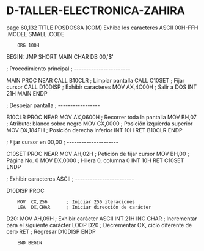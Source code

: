 # D-TALLER-ELECTRONICA-ZAHIRA
page 60,132
TITLE POSDOS8A (COM)  Exhibe los caracteres ASCII 00H-FFH
.MODEL SMALL
.CODE        

        ORG 100H
BEGIN:  JMP SHORT MAIN
CHAR    DB 00,'$'

; Procedimiento principal
; -----------------------  

MAIN    PROC NEAR
        CALL B10CLR      ; Limpiar pantalla
        CALL C10SET      ; Fijar cursor
        CALL D10DISP     ; Exhibir caracteres
        MOV  AX,4C00H     ; Salir a DOS
        INT  21H
MAIN    ENDP

;                       Despejar pantalla
; -----------------                       

B10CLR  PROC NEAR
        MOV AX,0600H     ; Recorrer toda la pantalla
        MOV BH,07        ; Atributo: blanco sobre negro
        MOV CX,0000      ; Posición izquierda superior
        MOV DX,184FH     ; Posición derecha inferior
        INT 10H
        RET
B10CLR  ENDP

;                       Fijar cursor en 00,00
; ---------------------                       

C10SET  PROC NEAR
        MOV  AH,02H       ; Petición de fijar cursor
        MOV  BH,00        ; Página No. 0
        MOV  DX,0000      ; Hilera 0, columna 0
        INT  10H
        RET
C10SET  ENDP

;                       Exhibir caracteres ASCII
; ------------------------                      

D10DISP PROC
            
        MOV  CX,256       ; Iniciar 256 iteraciones
        LEA  DX,CHAR      ; Iniciar dirección de carácter

D20:    MOV  AH,09H       ; Exhibir carácter ASCII
        INT  21H
        INC  CHAR         ; Incrementar para el siguiente carácter
        LOOP D20         ; Decrementar CX, ciclo diferente de cero
        RET              ; Regresar
D10DISP ENDP

        END BEGIN
        
